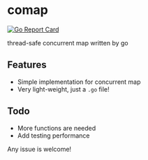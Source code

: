 # comap

[![Go Report Card](https://goreportcard.com/badge/github.com/AaronWharton/comap)](https://goreportcard.com/report/github.com/AaronWharton/comap)

thread-safe concurrent map written by go


## Features

- Simple implementation for concurrent map
- Very light-weight, just a `.go` file!

## Todo

- More functions are needed
- Add testing performance

Any issue is welcome!
